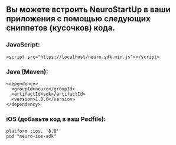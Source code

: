## Вы можете встроить NeuroStartUp в ваши приложения с помощью следующих сниппетов (кусочков) кода.

### JavaScript:

```
<script src="https://localhost/neuro.sdk.min.js"></script>
```


### Java (Maven):

```
<dependency>
  <groupId>neuro</groupId>
  <artifactId>sdk</artifactId>
  <version>1.0.0</version>
</dependency>
```


### iOS (добавьте код в ваш Podfile):

```
platform :ios, '8.0'
pod "neuro-ios-sdk"

```